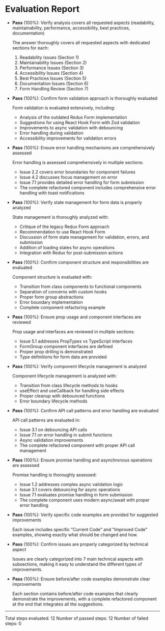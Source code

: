 # Evaluation Report

- **Pass** (100%): Verify analysis covers all requested aspects (readability, maintainability, performance, accessibility, best practices, documentation)
  
  The answer thoroughly covers all requested aspects with dedicated sections for each:
  1. Readability Issues (Section 1)
  2. Maintainability Issues (Section 2)
  3. Performance Issues (Section 3)
  4. Accessibility Issues (Section 4)
  5. Best Practices Issues (Section 5)
  6. Documentation Issues (Section 6)
  7. Form Handling Review (Section 7)

- **Pass** (100%): Confirm form validation approach is thoroughly evaluated
  
  Form validation is evaluated extensively, including:
  - Analysis of the outdated Redux Form implementation
  - Suggestions for using React Hook Form with Zod validation
  - Improvements to async validation with debouncing
  - Error handling during validation
  - Accessibility improvements for validation errors

- **Pass** (100%): Ensure error handling mechanisms are comprehensively assessed
  
  Error handling is assessed comprehensively in multiple sections:
  - Issue 2.2 covers error boundaries for component failures
  - Issue 4.2 discusses focus management on error
  - Issue 7.1 provides detailed error handling for form submission
  - The complete refactored component includes comprehensive error handling with toast notifications

- **Pass** (100%): Verify state management for form data is properly analyzed
  
  State management is thoroughly analyzed with:
  - Critique of the legacy Redux Form approach
  - Recommendation to use React Hook Form
  - Discussion of form state management for validation, errors, and submission
  - Addition of loading states for async operations
  - Integration with Redux for post-submission actions

- **Pass** (100%): Confirm component structure and responsibilities are evaluated
  
  Component structure is evaluated with:
  - Transition from class components to functional components
  - Separation of concerns with custom hooks
  - Proper form group abstractions
  - Error boundary implementation
  - Complete component refactoring example

- **Pass** (100%): Ensure prop usage and component interfaces are reviewed
  
  Prop usage and interfaces are reviewed in multiple sections:
  - Issue 5.1 addresses PropTypes vs TypeScript interfaces
  - FormGroup component interfaces are defined
  - Proper prop drilling is demonstrated
  - Type definitions for form data are provided

- **Pass** (100%): Verify component lifecycle management is analyzed
  
  Component lifecycle management is analyzed with:
  - Transition from class lifecycle methods to hooks
  - useEffect and useCallback for handling side effects
  - Proper cleanup with debounced functions
  - Error boundary lifecycle methods

- **Pass** (100%): Confirm API call patterns and error handling are evaluated
  
  API call patterns are evaluated in:
  - Issue 3.1 on debouncing API calls
  - Issue 7.1 on error handling in submit functions
  - Async validation improvements
  - The complete refactored component with proper API call management

- **Pass** (100%): Ensure promise handling and asynchronous operations are assessed
  
  Promise handling is thoroughly assessed:
  - Issue 1.2 addresses complex async validation logic
  - Issue 3.1 covers debouncing for async operations
  - Issue 7.1 evaluates promise handling in form submission
  - The complete component uses modern async/await with proper error handling

- **Pass** (100%): Verify specific code examples are provided for suggested improvements
  
  Each issue includes specific "Current Code" and "Improved Code" examples, showing exactly what should be changed and how.

- **Pass** (100%): Confirm issues are properly categorized by technical aspect
  
  Issues are clearly categorized into 7 main technical aspects with subsections, making it easy to understand the different types of improvements.

- **Pass** (100%): Ensure before/after code examples demonstrate clear improvements
  
  Each section contains before/after code examples that clearly demonstrate the improvements, with a complete refactored component at the end that integrates all the suggestions.

---

Total steps evaluated: 12
Number of passed steps: 12
Number of failed steps: 0